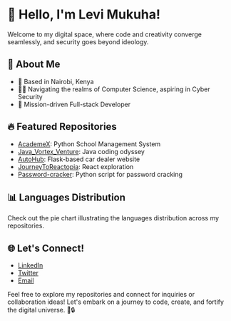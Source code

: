 # 👋 Hello, I'm Levi Mukuha!

Welcome to my digital space, where code and creativity converge seamlessly, and security goes beyond ideology.

## 🚀 About Me

- 📍  Based in Nairobi, Kenya
- 👨‍💻 Navigating the realms of Computer Science, aspiring in Cyber Security
- 💼 Mission-driven Full-stack Developer

## 🔥 Featured Repositories

- [AcademeX](https://github.com/Levi-LMN/AcademeX): Python School Management System
- [Java_Vortex_Venture](https://github.com/Levi-LMN/Java_Vortex_Venture): Java coding odyssey
- [AutoHub](https://github.com/Levi-LMN/AutoHub): Flask-based car dealer website
- [JourneyToReactopia](https://github.com/Levi-LMN/JourneyToReactopia): React exploration
- [Password-cracker](https://github.com/Levi-LMN/Password-cracker): Python script for password cracking

## 📊 Languages Distribution

Check out the pie chart illustrating the languages distribution across my repositories.

## 🌐 Let's Connect!

- [LinkedIn](https://www.linkedin.com/in/levi-mukuha/)
- [Twitter](https://twitter.com/Levi-LMN)
- [Email](mailto:your.email@example.com)

Feel free to explore my repositories and connect for inquiries or collaboration ideas! Let's embark on a journey to code, create, and fortify the digital universe. 🚀🔒
